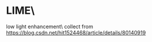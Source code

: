 # LIME\\
low light enhancement\\
collect from https://blog.csdn.net/hit1524468/article/details/80140919
